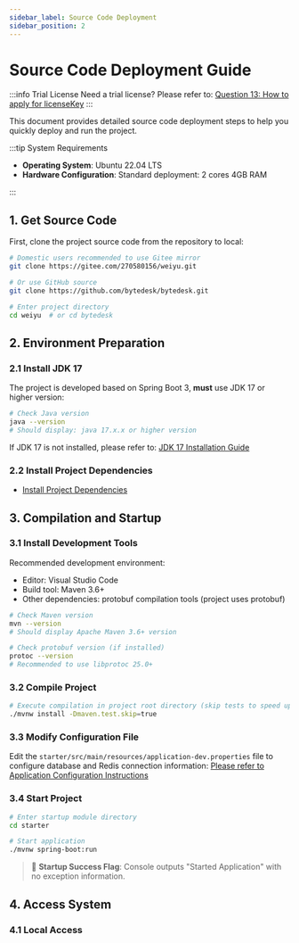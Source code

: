 ```yaml
---
sidebar_label: Source Code Deployment
sidebar_position: 2
---
```


# Source Code Deployment Guide

:::info Trial License
Need a trial license? Please refer to: [Question 13: How to apply for licenseKey](/docs/faq#question-13-how-to-apply-for-licensekey)
:::

This document provides detailed source code deployment steps to help you quickly deploy and run the project.

:::tip System Requirements

- **Operating System**: Ubuntu 22.04 LTS
- **Hardware Configuration**: Standard deployment: 2 cores 4GB RAM

:::

## 1. Get Source Code

First, clone the project source code from the repository to local:

```bash
# Domestic users recommended to use Gitee mirror
git clone https://gitee.com/270580156/weiyu.git

# Or use GitHub source
git clone https://github.com/bytedesk/bytedesk.git

# Enter project directory
cd weiyu  # or cd bytedesk
```

## 2. Environment Preparation

### 2.1 Install JDK 17

The project is developed based on Spring Boot 3, **must** use JDK 17 or higher version:

```bash
# Check Java version
java --version
# Should display: java 17.x.x or higher version
```

If JDK 17 is not installed, please refer to: [JDK 17 Installation Guide](./depend/jdk)

### 2.2 Install Project Dependencies

- [Install Project Dependencies](./jar.md#12-install-project-dependencies)

## 3. Compilation and Startup

### 3.1 Install Development Tools

Recommended development environment:

- Editor: Visual Studio Code
- Build tool: Maven 3.6+
- Other dependencies: protobuf compilation tools (project uses protobuf)

```bash
# Check Maven version
mvn --version
# Should display Apache Maven 3.6+ version

# Check protobuf version (if installed)
protoc --version
# Recommended to use libprotoc 25.0+
```

### 3.2 Compile Project

```bash
# Execute compilation in project root directory (skip tests to speed up)
./mvnw install -Dmaven.test.skip=true
```

### 3.3 Modify Configuration File

Edit the `starter/src/main/resources/application-dev.properties` file to configure database and Redis connection information: [Please refer to Application Configuration Instructions](./config.md)

### 3.4 Start Project

```bash
# Enter startup module directory
cd starter

# Start application
./mvnw spring-boot:run
```

> 🚀 **Startup Success Flag**: Console outputs "Started Application" with no exception information.

## 4. Access System

### 4.1 Local Access
